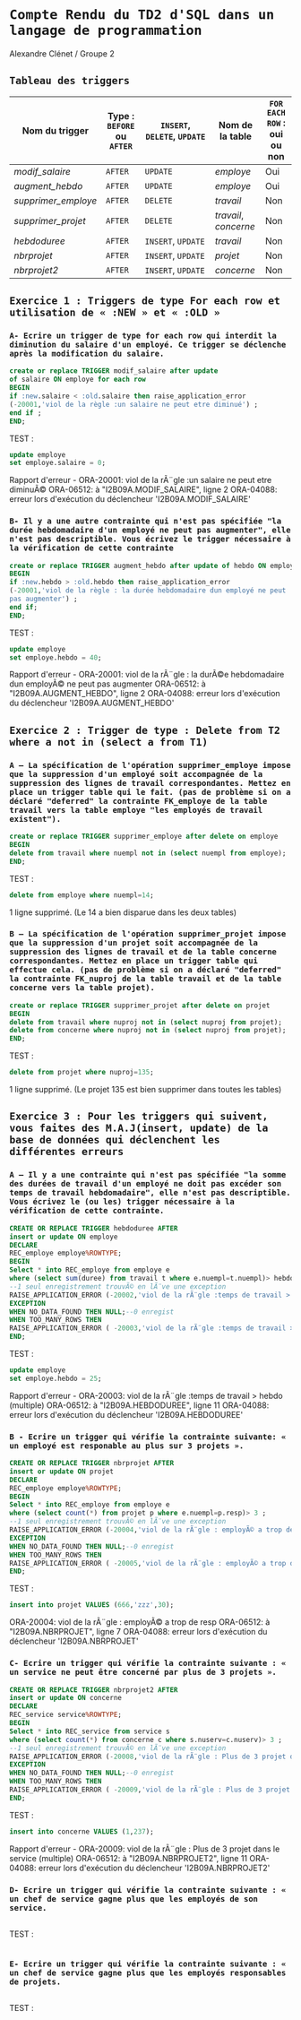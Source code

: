 #  `Compte Rendu du TD2 d'SQL dans un langage de programmation`

 Alexandre Clénet / Groupe 2
 
## `Tableau des triggers`

| Nom du trigger              | Type : `BEFORE` ou `AFTER` | `INSERT`, `DELETE`, `UPDATE` | Nom de la table       | `FOR EACH ROW` : oui ou non |
| --------------------------- | -------------------------- | ---------------------------- | --------------------- | --------------------------- |
| *modif_salaire*      | `AFTER`                    | `UPDATE`                     | *employe*             | Oui                         |
| *augment_hebdo*       | `AFTER`                    | `UPDATE`                     | *employe*             | Oui                         |
| *supprimer_employe*       | `AFTER`                    | `DELETE`                     | *travail*             | Non                         |
| *supprimer_projet*          | `AFTER`                    | `DELETE`                     | *travail*, *concerne* | Non                         |
| *hebdoduree*   | `AFTER`                    | `INSERT`, `UPDATE`           | *travail*             | Non                         |
| *nbrprojet*    | `AFTER`                    | `INSERT`, `UPDATE`           | *projet*              | Non                         |
| *nbrprojet2* | `AFTER`                    | `INSERT`, `UPDATE`           | *concerne*            | Non                         |


## `Exercice 1 : Triggers de type For each row et utilisation de « :NEW » et « :OLD »`

### `A- Ecrire un trigger de type for each row qui interdit la diminution du salaire d'un employé. Ce trigger se déclenche après la modification du salaire.`
```sql
create or replace TRIGGER modif_salaire after update
of salaire ON employe for each row
BEGIN
if :new.salaire < :old.salaire then raise_application_error
(-20001,'viol de la règle :un salaire ne peut etre diminué') ;
end if ;
END;
```
TEST :
```sql
update employe
set employe.salaire = 0;
```
Rapport d'erreur -
ORA-20001: viol de la rÃ¨gle :un salaire ne peut etre diminuÃ©
ORA-06512: à "I2B09A.MODIF_SALAIRE", ligne 2
ORA-04088: erreur lors d'exécution du déclencheur 'I2B09A.MODIF_SALAIRE'


### `B- Il y a une autre contrainte qui n'est pas spécifiée "la durée hebdomadaire d'un employé ne peut pas augmenter", elle n'est pas descriptible. Vous écrivez le trigger nécessaire à la vérification de cette contrainte`
```sql
create or replace TRIGGER augment_hebdo after update of hebdo ON employe for each row 
BEGIN 
if :new.hebdo > :old.hebdo then raise_application_error
(-20001,'viol de la règle : la durée hebdomadaire dun employé ne peut
pas augmenter') ;
end if;
END;
```
TEST :
```sql
update employe
set employe.hebdo = 40;
```
Rapport d'erreur -
ORA-20001: viol de la rÃ¨gle : la durÃ©e hebdomadaire dun employÃ© ne peut
pas augmenter
ORA-06512: à "I2B09A.AUGMENT_HEBDO", ligne 2
ORA-04088: erreur lors d'exécution du déclencheur 'I2B09A.AUGMENT_HEBDO'
## `Exercice 2 : Trigger de type : Delete from T2 where a not in (select a from T1)`
### `A – La spécification de l'opération supprimer_employe impose que la suppression d'un employé soit accompagnée de la suppression des lignes de travail correspondantes. Mettez en place un trigger table qui le fait. (pas de problème si on a déclaré "deferred" la contrainte FK_employe de la table travail vers la table employe "les employés de travail existent").`
```sql
create or replace TRIGGER supprimer_employe after delete on employe
BEGIN 
delete from travail where nuempl not in (select nuempl from employe);
END;
```
TEST :
```sql
delete from employe where nuempl=14;
```
1 ligne supprimé. (Le 14 a bien disparue dans les deux tables)
### `B – La spécification de l'opération supprimer_projet impose que la suppression d'un projet soit accompagnée de la suppression des lignes de travail et de la table concerne correspondantes. Mettez en place un trigger table qui effectue cela. (pas de problème si on a déclaré "deferred" la contrainte FK_nuproj de la table travail et de la table concerne vers la table projet).`
```sql
create or replace TRIGGER supprimer_projet after delete on projet 
BEGIN 
delete from travail where nuproj not in (select nuproj from projet);
delete from concerne where nuproj not in (select nuproj from projet);
END;
```
TEST :
```sql
delete from projet where nuproj=135;
```
1 ligne supprimé. (Le projet 135 est bien supprimer dans toutes les tables)
## `Exercice 3 : Pour les triggers qui suivent, vous faites des M.A.J(insert, update) de la base de données qui déclenchent les différentes erreurs`

### `A – Il y a une contrainte qui n'est pas spécifiée "la somme des durées de travail d'un employé ne doit pas excéder son temps de travail hebdomadaire", elle n'est pas descriptible. Vous écrivez le (ou les) trigger nécessaire à la vérification de cette contrainte.`
```sql
CREATE OR REPLACE TRIGGER hebdoduree AFTER
insert or update ON employe
DECLARE
REC_employe employe%ROWTYPE;
BEGIN
Select * into REC_employe from employe e
where (select sum(duree) from travail t where e.nuempl=t.nuempl)> hebdo ;
--1 seul enregistrement trouvÃ© en lÃ¨ve une exception
RAISE_APPLICATION_ERROR (-20002,'viol de la rÃ¨gle :temps de travail > hebdo');--1
EXCEPTION
WHEN NO_DATA_FOUND THEN NULL;--0 enregist
WHEN TOO_MANY_ROWS THEN
RAISE_APPLICATION_ERROR ( -20003,'viol de la rÃ¨gle :temps de travail > hebdo (multiple)' );-- 2 ou pl+
END;
```
TEST :
```sql
update employe
set employe.hebdo = 25;
```
Rapport d'erreur -
ORA-20003: viol de la rÃ¨gle :temps de travail > hebdo (multiple)
ORA-06512: à "I2B09A.HEBDODUREE", ligne 11
ORA-04088: erreur lors d'exécution du déclencheur 'I2B09A.HEBDODUREE'
### `B - Ecrire un trigger qui vérifie la contrainte suivante: « un employé est responable au plus sur 3 projets ».`
```sql
CREATE OR REPLACE TRIGGER nbrprojet AFTER
insert or update ON projet
DECLARE
REC_employe employe%ROWTYPE;
BEGIN
Select * into REC_employe from employe e
where (select count(*) from projet p where e.nuempl=p.resp)> 3 ;
--1 seul enregistrement trouvÃ© en lÃ¨ve une exception
RAISE_APPLICATION_ERROR (-20004,'viol de la rÃ¨gle : employÃ© a trop de resp');--1
EXCEPTION
WHEN NO_DATA_FOUND THEN NULL;--0 enregist
WHEN TOO_MANY_ROWS THEN
RAISE_APPLICATION_ERROR ( -20005,'viol de la rÃ¨gle : employÃ© a trop de resp (multiple)' );-- 2 ou pl+
END;
```
TEST :
```sql
insert into projet VALUES (666,'zzz',30);
```
ORA-20004: viol de la rÃ¨gle : employÃ© a trop de resp
ORA-06512: à "I2B09A.NBRPROJET", ligne 7
ORA-04088: erreur lors d'exécution du déclencheur 'I2B09A.NBRPROJET'
### `C- Ecrire un trigger qui vérifie la contrainte suivante : « un service ne peut être concerné par plus de 3 projets ».`
```sql
CREATE OR REPLACE TRIGGER nbrprojet2 AFTER
insert or update ON concerne
DECLARE
REC_service service%ROWTYPE;
BEGIN
Select * into REC_service from service s
where (select count(*) from concerne c where s.nuserv=c.nuserv)> 3 ;
--1 seul enregistrement trouvÃ© en lÃ¨ve une exception
RAISE_APPLICATION_ERROR (-20008,'viol de la rÃ¨gle : Plus de 3 projet dans le service');--1
EXCEPTION
WHEN NO_DATA_FOUND THEN NULL;--0 enregist
WHEN TOO_MANY_ROWS THEN
RAISE_APPLICATION_ERROR ( -20009,'viol de la rÃ¨gle : Plus de 3 projet dans le service (multiple)' );-- 2 ou pl+
END;
```
TEST :
```sql
insert into concerne VALUES (1,237);
```
Rapport d'erreur -
ORA-20009: viol de la rÃ¨gle : Plus de 3 projet dans le service (multiple)
ORA-06512: à "I2B09A.NBRPROJET2", ligne 11
ORA-04088: erreur lors d'exécution du déclencheur 'I2B09A.NBRPROJET2'
### `D- Ecrire un trigger qui vérifie la contrainte suivante : « un chef de service gagne plus que les employés de son service.`
```sql

```
TEST :
```sql

```
### `E- Ecrire un trigger qui vérifie la contrainte suivante : « un chef de service gagne plus que les employés responsables de projets.`
```sql

```
TEST :
```sql

```